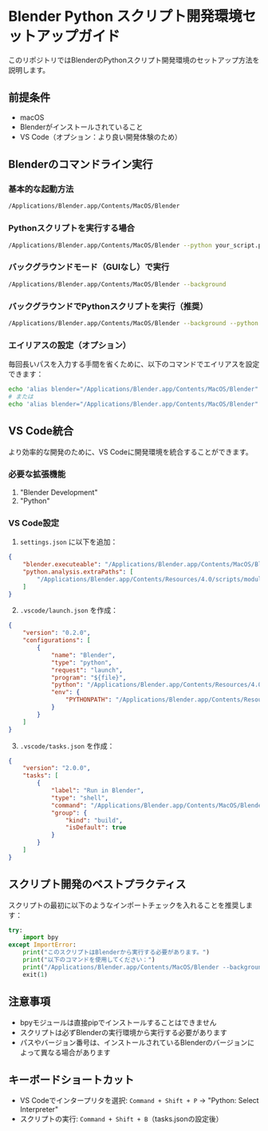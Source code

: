 # Blender Python スクリプト開発環境セットアップガイド

このリポジトリではBlenderのPythonスクリプト開発環境のセットアップ方法を説明します。

## 前提条件

- macOS
- Blenderがインストールされていること
- VS Code（オプション：より良い開発体験のため）

## Blenderのコマンドライン実行

### 基本的な起動方法

```bash
/Applications/Blender.app/Contents/MacOS/Blender
```

### Pythonスクリプトを実行する場合

```bash
/Applications/Blender.app/Contents/MacOS/Blender --python your_script.py
```

### バックグラウンドモード（GUIなし）で実行

```bash
/Applications/Blender.app/Contents/MacOS/Blender --background
```

### バックグラウンドでPythonスクリプトを実行（推奨）

```bash
/Applications/Blender.app/Contents/MacOS/Blender --background --python your_script.py
```

### エイリアスの設定（オプション）

毎回長いパスを入力する手間を省くために、以下のコマンドでエイリアスを設定できます：

```bash
echo 'alias blender="/Applications/Blender.app/Contents/MacOS/Blender"' >> ~/.zshrc
# または
echo 'alias blender="/Applications/Blender.app/Contents/MacOS/Blender"' >> ~/.bashrc
```

## VS Code統合

より効率的な開発のために、VS Codeに開発環境を統合することができます。

### 必要な拡張機能

1. "Blender Development"
2. "Python"

### VS Code設定

1. `settings.json` に以下を追加：

```json
{
    "blender.executeable": "/Applications/Blender.app/Contents/MacOS/Blender",
    "python.analysis.extraPaths": [
        "/Applications/Blender.app/Contents/Resources/4.0/scripts/modules"
    ]
}
```

2. `.vscode/launch.json` を作成：

```json
{
    "version": "0.2.0",
    "configurations": [
        {
            "name": "Blender",
            "type": "python",
            "request": "launch",
            "program": "${file}",
            "python": "/Applications/Blender.app/Contents/Resources/4.0/python/bin/python3.10",
            "env": {
                "PYTHONPATH": "/Applications/Blender.app/Contents/Resources/4.0/scripts/modules"
            }
        }
    ]
}
```

3. `.vscode/tasks.json` を作成：

```json
{
    "version": "2.0.0",
    "tasks": [
        {
            "label": "Run in Blender",
            "type": "shell",
            "command": "/Applications/Blender.app/Contents/MacOS/Blender --background --python ${file}",
            "group": {
                "kind": "build",
                "isDefault": true
            }
        }
    ]
}
```

## スクリプト開発のベストプラクティス

スクリプトの最初に以下のようなインポートチェックを入れることを推奨します：

```python
try:
    import bpy
except ImportError:
    print("このスクリプトはBlenderから実行する必要があります。")
    print("以下のコマンドを使用してください：")
    print("/Applications/Blender.app/Contents/MacOS/Blender --background --python script.py")
    exit(1)
```

## 注意事項

- bpyモジュールは直接pipでインストールすることはできません
- スクリプトは必ずBlenderの実行環境から実行する必要があります
- パスやバージョン番号は、インストールされているBlenderのバージョンによって異なる場合があります

## キーボードショートカット

- VS Codeでインタープリタを選択: `Command + Shift + P` → "Python: Select Interpreter"
- スクリプトの実行: `Command + Shift + B`（tasks.jsonの設定後）